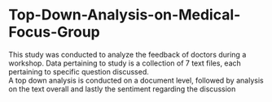 # Top-Down-Analysis-on-Medical-Focus-Group
This study was conducted to analyze the feedback of doctors during a workshop. Data pertaining to study is a collection of 7 text files, each pertaining to specific question discussed.  
A top down analysis is conducted on a document level, followed by analysis on the text overall and lastly the sentiment regarding the discussion 
